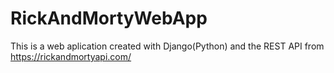 # RickAndMortyWebApp
This is a web aplication created with Django(Python) and the REST API from https://rickandmortyapi.com/ 
